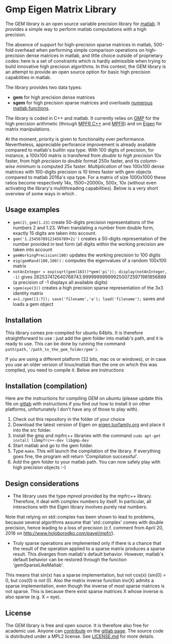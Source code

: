 Gmp Eigen Matrix Library
========================

The GEM library is an open source variable precision library for [matlab](http://www.mathworks.com/products/matlab/). It provides a simple way to perform matlab computations with a high precision.

The absence of support for high-precision sparse matrices in matlab, 500-fold overhead when performing simple comparison operations on high-precision dense matrices in matlab, and little choice outside of proprietary codes: here is a set of constraints which is hardly admissible when trying to build innovative high precision algorithms. In this context, the GEM library is an attempt to provide an open source option for basic high precision capabilities in matlab.

The library provides two data types:
 - **gem** for high precision dense matrices
 - **sgem** for high precision sparse matrices
and overloads [numerous matlab functions](https://gitlab.com/jdbancal/gem/blob/master/doc/functions.md).

The library is coded in C++ and matlab. It currently relies on [GMP](https://gmplib.org/) for the high precision arithmetic (through [MPFR C++](http://www.holoborodko.com/pavel/mpfr/) and [MPFR](http://www.mpfr.org/)) and on [Eigen](http://eigen.tuxfamily.org/) for matrix manipulations.

At the moment, priority is given to functionality over performance. Nevertheless, appreciable perforance improvement is already available compared to matlab's builtin vpa type. With 100 digits of precision, for instance, a 100x100 matrix is transfered from _double to high precision_ 10x faster, from _high precision to double_ format 250x faster, and its _column-wise minimum_ is computed 25x faster. _Multiplication_ of two 100x100 dense matrices with 100-digits precision is 10 times faster with gem objects compared to matlab 2016a's vpa type. For a matrix of size 1000x1000 these ratios become respectively 14x, 1500~20000x, 500x, 10x (without even activating the library's multithreading capabilities). Below is a very short overview of some ways in which .

Usage examples
--------------

 - `gem(2)`, `gem(1.23)` create 50-digits precision representations of the numbers 2 and 1.23. When translating a number from double form, exactly 15 digits are taken into account.
 - `gem('1.23456789123456789+2i')` creates a 50-digits representation of the number provided in text form (all digits within the working precision are taken into account
 - `gemWorkingPrecision(100)` updates the working precision to 100 digits
 - `eig(gemRand(100,100))` : computes the eigenvalues of a random 100x100 matrix
 - `notAnInteger = exp(sqrt(gem(163))*gem('pi')); display(notAnInteger, -1)` gives 262537412640768743.9999999999992500725971981856889 (a precision of -1 displays all available digits)
 - `sgem(eye(3))` creates a high precision sparse representation of the 3x3 identity matrix
 - `a=1./gem([1:7]); save('filename','a'); load('filename');` saves and loads a gem object


Installation
------------

This library comes pre-compiled for ubuntu 64bits. It is therefore straightforward to use : just add the gem folder into matlab's path, and it is ready to use. This can be done by running the command `path(path,'/path_to_the_gem_folder/gem')`.

If you are using a different platform (32 bits, mac os or windows), or in case you use an older version of linux/matlab than the one on which this was compiled, you need to compile it. Below are instructions


Installation (compilation)
--------------------------

Here are the instructions for compiling GEM on *ubuntu* (please update this file on [gitlab](https://gitlab.com/jdbancal/gem) with instructions if you find out how to install it on other platforms, unfortunately I don't have any of those to play with).

1. Check out this repository in the folder of your choice
2. Download the latest version of Eigen on [eigen.tuxfamily.org](eigen.tuxfamily.org) and place it into the src folder.
3. Install the gmp and mpfrc++ libraries with the command
`sudo apt-get install libmpfrc++-dev libgmp-dev`
4. Start matlab and go to the gem folder.
5. Type `make`. This will launch the compilation of the library. If everything goes fine, the program will return 'Compilation successful'.
6. Add the gem folder to your matlab path. You can now safely play with high precision objects :-)


Design considerations
---------------------

- The library uses the type *mpreal* provided by the mpfrc++ library. Therefore, it deal with complex numbers by itself. In particular, all interactions with the Eigen library involves purely real numbers.

Note that relying on std::complex has been shown to lead to problems, because several algorithms assume that 'std::complex' comes with double precision, hence leading to a loss of precision (c.f. comment from April 20, 2016 on http://www.holoborodko.com/pavel/mpfr/).

- Truly sparse operations are implemented only if there is a chance that the result of the operation applied to a sparse matrix produces a sparse result. This diverges from matlab's default behavior. However, matlab's default behavior can be restored through the function 'gemSparseLikeMatlab'.

This means that sin(x) has a sparse implementation, but not cos(x) (sin(0) = 0, but cos(0) is not 0). Also the matrix inverse function inv(X) admits a sparse implementation, even though the inverse of most sparse matrices is not sparse. This is because there exist sparse matrices X whose inverse is also sparse (e.g. X = eye).


License
-------

The GEM library is free and open source. It is therefore also free for academic use. Anyone can [contribute](https://gitlab.com/jdbancal/gem/blob/master/doc/howToContribute.md) on the [gitlab page](https://gitlab.com/jdbancal/gem). The source code is distributed under a MPL2 license. See [LICENSE.md](https://gitlab.com/jdbancal/gem/blob/master/COPYING.md) for more details.

